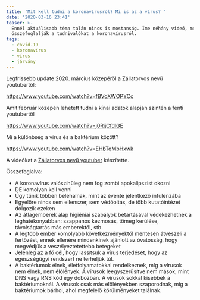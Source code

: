 ```yaml
---
title: 'Mit kell tudni a koronavírusról? Mi is az a vírus? '
date: '2020-03-16 23:41'
teaser: >-
  Ennél aktuálisabb téma talán nincs is mostanság. Íme néhány videó, melyek jól
  összefoglalják a tudnivalókat a koronavírusról.
tags:
  - covid-19
  - koronavírus
  - vírus
  - járvány
---
```

Legfrissebb update 2020. március közepéről a Zállatorvos nevű youtubertől:

https://www.youtube.com/watch?v=fBVoXWOPYCc

Amit február közepén lehetett tudni a kínai adatok alapján szintén a fenti youtubertől

https://www.youtube.com/watch?v=j0RijCfdlGE

Mi a különbség a vírus és a baktérium között?

https://www.youtube.com/watch?v=EHbTqMbHxwk

A videókat a [Zállatorvos nevű youtuber](https://www.youtube.com/channel/UCwomXLDF7gDJQboAwxvwYNg) készítette.

Összefoglalva:
- A koronavírus valószínűleg nem fog zombi apokalipszist okozni
- DE komolyan kell venni
- Úgy tűnik többen belehalnak, mint az évente jelentkező infulenzába
- Egyelőre nincs sem ellenszer, sem védőoltás, de több kutatóintézet dolgozik ezeken
- Az átlagemberek alap higiéniai szabályok betartásával védekezhetnek a leghatékonyabban: szappanos kézmosás, tömeg kerülése, távolságtartás más emberektől, stb.
- A legtöbb ember komolyabb következményektől mentesen átvészeli a fertőzést, ennek ellenére mindenkinek ajánlott az óvatosság, hogy megvédjük a veszélyeztetettebb betegeket
- Jelenleg az a fő cél, hogy lassítsuk a vírus terjedését, hogy az egészségügyi rendszert ne terheljük túl.
- A baktériumok élnek, életfolyamatokkal rendelkeznek, míg a vírusok nem élnek, nem élőlények. A vírusok leegyszerűsítve nem mások, mint DNS vagy RNS kód egy dobozban. A vírusok sokkal kisebbek a baktériumoknál. A vírusok csak más élőlényekben szaporodnak, míg a baktériumok bárhol, ahol megfelelő körülményeket találnak.
